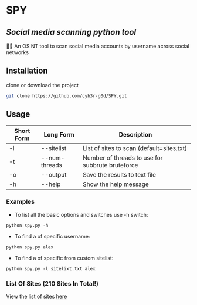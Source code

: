 # SPY
## _Social media scanning python tool_

🕵️‍♂️ An OSINT tool to scan social media accounts by username across social networks

## Installation

clone or download the project

```sh
git clone https://github.com/cyb3r-g0d/SPY.git
```

## Usage

Short Form    | Long Form     | Description
------------- | ------------- |-------------
-l            | --sitelist    | List of sites to scan (default=sites.txt)
-t            | --num-threads | Number of threads to use for subbrute bruteforce
-o            | --output      | Save the results to text file
-h            | --help        | Show the help message

### Examples

* To list all the basic options and switches use -h switch:

```python spy.py -h```

* To find a  of specific username:

``python spy.py alex``

* To find a  of specific from custom sitelist:

``python spy.py -l sitelixt.txt alex``


### List Of Sites (210 Sites In Total!)
View the list of sites [here](/res/site-names.txt)
